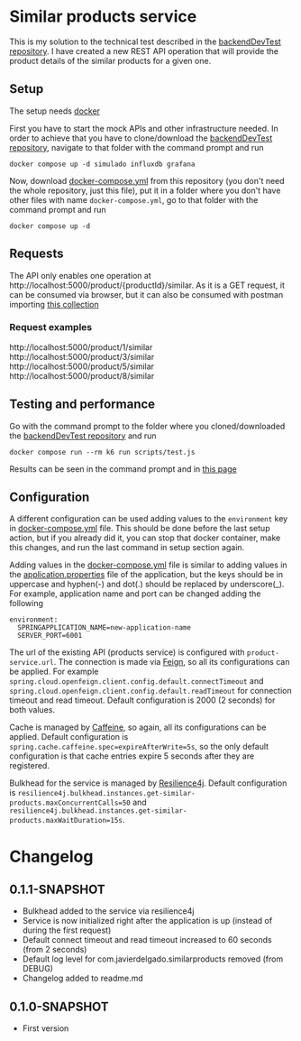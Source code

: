 # Similar products service

This is my solution to the technical test described in
the [backendDevTest repository](https://github.com/dalogax/backendDevTest). I
have created a new REST API operation that will provide the product details of the similar products for a given
one.

## Setup

The setup needs [docker](https://www.docker.com/)

First you have to start the mock APIs and other infrastructure needed. In order to achieve that you have to
clone/download the [backendDevTest repository](https://github.com/dalogax/backendDevTest), navigate to that folder with
the command prompt and run

``` 
docker compose up -d simulado influxdb grafana
```

Now, download [docker-compose.yml](./docker-compose.yml) from this repository (you don't need the whole repository,
just this file), put it in a folder where you don't have other files with name ```docker-compose.yml```, go to that
folder with the command prompt and run

``` 
docker compose up -d
```

## Requests

The API only enables one operation at http://localhost:5000/product/{productId}/similar.
As it is a GET request, it can be consumed via browser, but it can also be consumed with postman
importing [this collection](./SimilarProducts.postman_collection.json)

### Request examples

http://localhost:5000/product/1/similar <br>
http://localhost:5000/product/3/similar <br>
http://localhost:5000/product/5/similar <br>
http://localhost:5000/product/8/similar

## Testing and performance

Go with the command prompt to the folder where you cloned/downloaded
the [backendDevTest repository](https://github.com/dalogax/backendDevTest) and run

```
docker compose run --rm k6 run scripts/test.js
```

Results can be seen in the command prompt and in [this page](http://localhost:3000/d/Le2Ku9NMk/k6-performance-test)

## Configuration

A different configuration can be used adding values to the ```environment``` key
in [docker-compose.yml](./docker-compose.yml) file. This should be done before the last setup action, but if you already
did it, you can stop that docker container, make this changes, and run the last command in setup section again.

Adding values in the [docker-compose.yml](./docker-compose.yml) file is similar to adding values in
the [application.properties](./src/main/resources/application.properties) file of the application, but the keys should
be in uppercase and hyphen(-) and dot(.) should be replaced by underscore(_). For example, application name and port can
be changed adding the following

```
environment:
  SPRINGAPPLICATION_NAME=new-application-name
  SERVER_PORT=6001
```

The url of the existing API (products service) is configured with ```product-service.url```. The connection is made via
[Feign](https://docs.spring.io/spring-cloud-openfeign/docs/current/reference/html/), so all its configurations can be
applied. For example ```spring.cloud.openfeign.client.config.default.connectTimeout``` and
```spring.cloud.openfeign.client.config.default.readTimeout``` for connection timeout and read timeout. Default
configuration is 2000 (2 seconds) for both values.

Cache is managed by [Caffeine](https://github.com/ben-manes/caffeine), so again, all its configurations can be applied.
Default configuration is ```spring.cache.caffeine.spec=expireAfterWrite=5s```, so the only default configuration is that
cache entries expire 5 seconds after they are registered.

Bulkhead for the service is managed by [Resilience4j](https://resilience4j.readme.io/docs). Default configuration
is ```resilience4j.bulkhead.instances.get-similar-products.maxConcurrentCalls=50``` and ```
resilience4j.bulkhead.instances.get-similar-products.maxWaitDuration=15s```.

# Changelog

## 0.1.1-SNAPSHOT

- Bulkhead added to the service via resilience4j
- Service is now initialized right after the application is up (instead of during the first request)
- Default connect timeout and read timeout increased to 60 seconds (from 2 seconds)
- Default log level for com.javierdelgado.similarproducts removed (from DEBUG)
- Changelog added to readme.md

## 0.1.0-SNAPSHOT

- First version